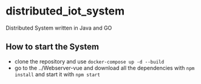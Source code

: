 # distributed_iot_system
Distributed System written in Java and GO

## How to start the System
- clone the repository and use `docker-compose up -d --build`
- go to the ../Webserver-vue and download all the dependencies with `npm install` and start it with `npm start`
